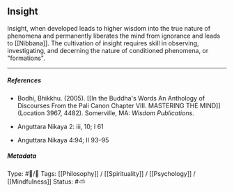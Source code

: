 ## Insight # 

Insight, when developed leads to higher wisdom into the true nature of phenomena and permanently liberates the mind from ignorance and leads to [[Nibbana]]. The cultivation of insight requires skill in observing, investigating, and decerning the nature of conditioned phenomena, or "formations".

___

##### References

- Bodhi, Bhikkhu. (2005). [[In the Buddha's Words An Anthology of Discourses From the Pali Canon Chapter VIII. MASTERING THE MIND]] (Location 3967, 4482). Somerville, MA: _Wisdom Publications_.

- Anguttara Nikaya 2: iii, 10; I 61

- Anguttara Nikaya 4:94; II 93–95

##### Metadata
Type: #🔵/🔵 
Tags: [[Philosophy]] / [[Spirituality]] / [[Psychology]] / [[Mindfulness]]
Status: #⛅️ 